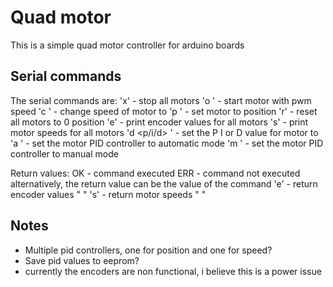 # Quad motor

This is a simple quad motor controller for arduino boards

## Serial commands

The serial commands are:
'x' - stop all motors
'o <motor> <speed>' - start motor <motor> with pwm speed <speed>
'c <motor> <speed>' - change speed of motor <motor> to <speed>
'p <motor> <position>' - set motor <motor> to position <position>
'r' - reset all motors to 0 position
'e' - print encoder values for all motors
's' - print motor speeds for all motors
'd <p/i/d> <motor> <value>' - set the P I or D value for motor <motor> to <value>
'a <motor>' - set the motor PID controller to automatic mode
'm <motor>' - set the motor PID controller to manual mode

Return values:
OK - command executed
ERR - command not executed
alternatively, the return value can be the value of the command
'e' - return encoder values "<int> <int> <int> <int>"
's' - return motor speeds "<int> <int> <int> <int>"


## Notes

* Multiple pid controllers, one for position and one for speed?
* Save pid values to eeprom?
* currently the encoders are non functional, i believe this is a power issue
